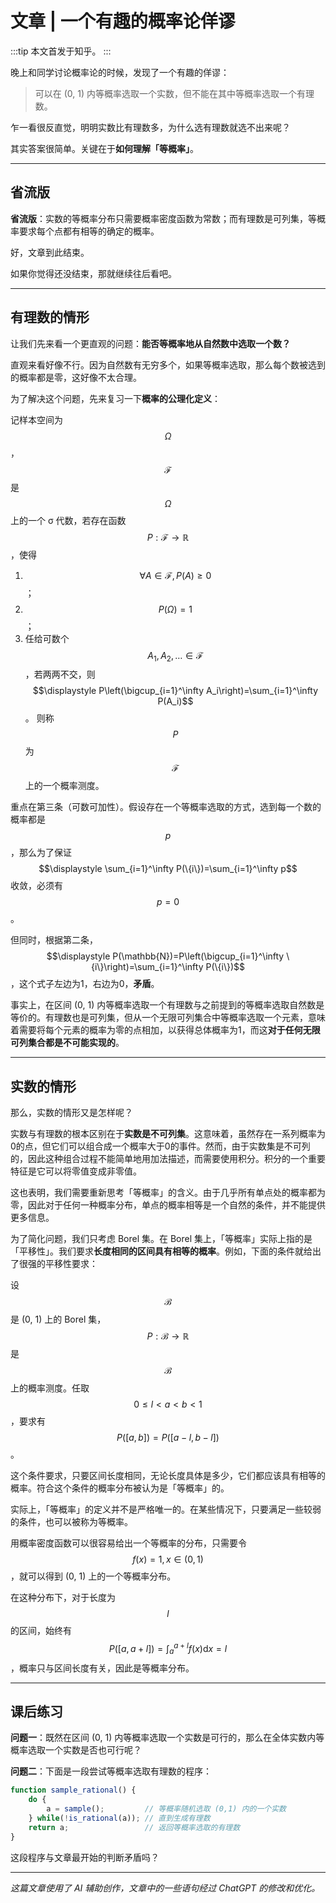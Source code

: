 # 文章 | 一个有趣的概率论佯谬

:::tip
本文首发于知乎。
:::

晚上和同学讨论概率论的时候，发现了一个有趣的佯谬：

> 可以在 \(0, 1\) 内等概率选取一个实数，但不能在其中等概率选取一个有理数。

乍一看很反直觉，明明实数比有理数多，为什么选有理数就选不出来呢？

其实答案很简单。关键在于**如何理解「等概率」**。

---
## 省流版
**省流版**：实数的等概率分布只需要概率密度函数为常数；而有理数是可列集，等概率要求每个点都有相等的确定的概率。

好，文章到此结束。

如果你觉得还没结束，那就继续往后看吧。

---
## 有理数的情形
让我们先来看一个更直观的问题：**能否等概率地从自然数中选取一个数？**

直观来看好像不行。因为自然数有无穷多个，如果等概率选取，那么每个数被选到的概率都是零，这好像不太合理。

为了解决这个问题，先来复习一下**概率的公理化定义**：

记样本空间为 $$\Omega$$ ，$$\mathscr{F}$$ 是 $$\Omega$$ 上的一个 σ 代数，若存在函数 $$P: \mathscr{F} \to \mathbb{R}$$ ，使得

1. $$\forall A \in \mathscr{F}, P(A) \ge 0$$ ；
2. $$P(\Omega)=1$$ ；
3. 任给可数个 $$A_1,A_2,\ldots \in \mathscr{F}$$ ，若两两不交，则 $$\displaystyle P\left(\bigcup_{i=1}^\infty A_i\right)=\sum_{i=1}^\infty P(A_i)$$ 。
则称 $$P$$ 为 $$\mathscr{F}$$ 上的一个概率测度。

重点在第三条（可数可加性）。假设存在一个等概率选取的方式，选到每一个数的概率都是 $$p$$ ，那么为了保证 $$\displaystyle \sum_{i=1}^\infty P(\{i\})=\sum_{i=1}^\infty p$$ 收敛，必须有 $$p=0$$ 。

但同时，根据第二条， $$\displaystyle P(\mathbb{N})=P\left(\bigcup_{i=1}^\infty \{i\}\right)=\sum_{i=1}^\infty P(\{i\})$$ ，这个式子左边为1，右边为0，**矛盾**。

事实上，在区间 \(0, 1\) 内等概率选取一个有理数与之前提到的等概率选取自然数是等价的。有理数也是可列集，但从一个无限可列集合中等概率选取一个元素，意味着需要将每个元素的概率为零的点相加，以获得总体概率为1，而这**对于任何无限可列集合都是不可能实现的**。

---
## 实数的情形
那么，实数的情形又是怎样呢？

实数与有理数的根本区别在于**实数是不可列集**。这意味着，虽然存在一系列概率为0的点，但它们可以组合成一个概率大于0的事件。然而，由于实数集是不可列的，因此这种组合过程不能简单地用加法描述，而需要使用积分。积分的一个重要特征是它可以将零值变成非零值。

这也表明，我们需要重新思考「等概率」的含义。由于几乎所有单点处的概率都为零，因此对于任何一种概率分布，单点的概率相等是一个自然的条件，并不能提供更多信息。

为了简化问题，我们只考虑 Borel 集。在 Borel 集上，「等概率」实际上指的是「平移性」。我们要求**长度相同的区间具有相等的概率**。例如，下面的条件就给出了很强的平移性要求：

设 $$\mathscr{B}$$ 是 \(0, 1\) 上的 Borel 集， $$P:\mathscr{B}\to\mathbb{R}$$ 是 $$\mathscr{B}$$ 上的概率测度。任取 $$0\le l<a<b<1$$ ，要求有 $$P([a,b])=P([a-l,b-l])$$ 。

这个条件要求，只要区间长度相同，无论长度具体是多少，它们都应该具有相等的概率。符合这个条件的概率分布被认为是「等概率」的。

实际上，「等概率」的定义并不是严格唯一的。在某些情况下，只要满足一些较弱的条件，也可以被称为等概率。

用概率密度函数可以很容易给出一个等概率的分布，只需要令 $$f(x)=1, x\in (0,1)$$ ，就可以得到 \(0, 1\) 上的一个等概率分布。

在这种分布下，对于长度为 $$l$$ 的区间，始终有 $$P([a, a+l])=\displaystyle \int_a^{a+l} f(x)\mathrm{d}x=l$$ ，概率只与区间长度有关，因此是等概率分布。

---
## 课后练习
**问题一**：既然在区间 \(0, 1\) 内等概率选取一个实数是可行的，那么在全体实数内等概率选取一个实数是否也可行呢？

**问题二**：下面是一段尝试等概率选取有理数的程序：

```js
function sample_rational() {
    do {
        a = sample();         // 等概率随机选取 (0,1) 内的一个实数
    } while(!is_rational(a)); // 直到生成有理数
    return a;                 // 返回等概率选取的有理数
}

```

这段程序与文章最开始的判断矛盾吗？

---
*这篇文章使用了 AI 辅助创作，文章中的一些语句经过 ChatGPT 的修改和优化。*


